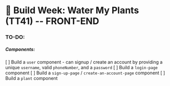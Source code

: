 #  🚧 Build Week: Water My Plants (TT41) -- FRONT-END

### TO-DO:
##### Components:
[ ] Build a `user` component - can signup / create an account by providing a unique `username`, valid `phoneNumber`, and a `password`
[ ] Build a `login-page` component
[ ] Build a `sign-up-page` / `create-an-account-page` component
[ ] Build a `plant` component
